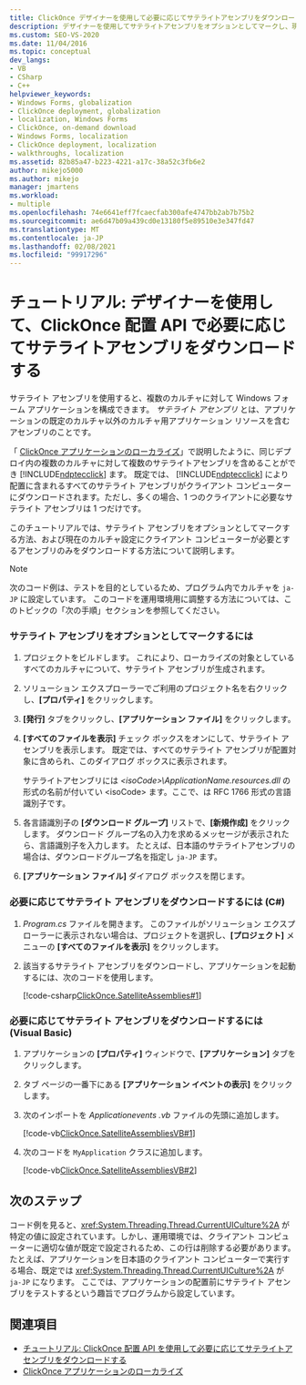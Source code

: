 ```yaml
---
title: ClickOnce デザイナーを使用して必要に応じてサテライトアセンブリをダウンロードする
description: デザイナーを使用してサテライトアセンブリをオプションとしてマークし、現在のカルチャ設定にクライアントコンピューターが必要とするアセンブリのみをダウンロードする方法について説明します。
ms.custom: SEO-VS-2020
ms.date: 11/04/2016
ms.topic: conceptual
dev_langs:
- VB
- CSharp
- C++
helpviewer_keywords:
- Windows Forms, globalization
- ClickOnce deployment, globalization
- localization, Windows Forms
- ClickOnce, on-demand download
- Windows Forms, localization
- ClickOnce deployment, localization
- walkthroughs, localization
ms.assetid: 82b85a47-b223-4221-a17c-38a52c3fb6e2
author: mikejo5000
ms.author: mikejo
manager: jmartens
ms.workload:
- multiple
ms.openlocfilehash: 74e6641eff7fcaecfab300afe4747bb2ab7b75b2
ms.sourcegitcommit: ae6d47b09a439cd0e13180f5e89510e3e347fd47
ms.translationtype: MT
ms.contentlocale: ja-JP
ms.lasthandoff: 02/08/2021
ms.locfileid: "99917296"
---
```

# <a name="walkthrough-download-satellite-assemblies-on-demand-with-the-clickonce-deployment-api-using-the-designer"></a>チュートリアル: デザイナーを使用して、ClickOnce 配置 API で必要に応じてサテライトアセンブリをダウンロードする
サテライト アセンブリを使用すると、複数のカルチャに対して Windows フォーム アプリケーションを構成できます。 *サテライト アセンブリ* とは、アプリケーションの既定のカルチャ以外のカルチャ用アプリケーション リソースを含むアセンブリのことです。

 「 [ClickOnce アプリケーションのローカライズ](../deployment/localizing-clickonce-applications.md)」で説明したように、同じデプロイ内の複数のカルチャに対して複数のサテライトアセンブリを含めることができ [!INCLUDE[ndptecclick](../deployment/includes/ndptecclick_md.md)] ます。 既定では、 [!INCLUDE[ndptecclick](../deployment/includes/ndptecclick_md.md)] により配置に含まれるすべてのサテライト アセンブリがクライアント コンピューターにダウンロードされます。ただし、多くの場合、1 つのクライアントに必要なサテライト アセンブリは 1 つだけです。

 このチュートリアルでは、サテライト アセンブリをオプションとしてマークする方法、および現在のカルチャ設定にクライアント コンピューターが必要とするアセンブリのみをダウンロードする方法について説明します。

> [!NOTE]
> 次のコード例は、テストを目的としているため、プログラム内でカルチャを `ja-JP` に設定しています。 このコードを運用環境用に調整する方法については、このトピックの「次の手順」セクションを参照してください。

### <a name="to-mark-satellite-assemblies-as-optional"></a>サテライト アセンブリをオプションとしてマークするには

1. プロジェクトをビルドします。 これにより、ローカライズの対象としているすべてのカルチャについて、サテライト アセンブリが生成されます。

2. ソリューション エクスプローラーでご利用のプロジェクト名を右クリックし、**[プロパティ]** をクリックします。

3. **[発行]** タブをクリックし、**[アプリケーション ファイル]** をクリックします。

4. **[すべてのファイルを表示]** チェック ボックスをオンにして、サテライト アセンブリを表示します。 既定では、すべてのサテライト アセンブリが配置対象に含められ、このダイアログ ボックスに表示されます。

     サテライトアセンブリには *\<isoCode>\ApplicationName.resources.dll* の形式の名前が付いてい \<isoCode> ます。ここで、は RFC 1766 形式の言語識別子です。

5. 各言語識別子の **[ダウンロード グループ]** リストで、**[新規作成]** をクリックします。 ダウンロード グループ名の入力を求めるメッセージが表示されたら、言語識別子を入力します。 たとえば、日本語のサテライトアセンブリの場合は、ダウンロードグループ名を指定し `ja-JP` ます。

6. **[アプリケーション ファイル]** ダイアログ ボックスを閉じます。

### <a name="to-download-satellite-assemblies-on-demand-in-c"></a>必要に応じてサテライト アセンブリをダウンロードするには (C\#)

1. *Program.cs* ファイルを開きます。 このファイルがソリューション エクスプローラーに表示されない場合は、プロジェクトを選択し、**[プロジェクト]** メニューの **[すべてのファイルを表示]** をクリックします。

2. 該当するサテライト アセンブリをダウンロードし、アプリケーションを起動するには、次のコードを使用します。

     [!code-csharp[ClickOnce.SatelliteAssemblies#1](../deployment/codesnippet/CSharp/walkthrough-downloading-satellite-assemblies-on-demand-with-the-clickonce-deployment-api-using-the-designer_1.cs)]

### <a name="to-download-satellite-assemblies-on-demand-in-visual-basic"></a>必要に応じてサテライト アセンブリをダウンロードするには (Visual Basic)

1. アプリケーションの **[プロパティ]** ウィンドウで、**[アプリケーション]** タブをクリックします。

2. タブ ページの一番下にある **[アプリケーション イベントの表示]** をクリックします。

3. 次のインポートを *Applicationevents .vb* ファイルの先頭に追加します。

     [!code-vb[ClickOnce.SatelliteAssembliesVB#1](../deployment/codesnippet/VisualBasic/walkthrough-downloading-satellite-assemblies-on-demand-with-the-clickonce-deployment-api-using-the-designer_2.vb)]

4. 次のコードを `MyApplication` クラスに追加します。

     [!code-vb[ClickOnce.SatelliteAssembliesVB#2](../deployment/codesnippet/VisualBasic/walkthrough-downloading-satellite-assemblies-on-demand-with-the-clickonce-deployment-api-using-the-designer_3.vb)]

## <a name="next-steps"></a>次のステップ
 コード例を見ると、<xref:System.Threading.Thread.CurrentUICulture%2A> が特定の値に設定されています。しかし、運用環境では、クライアント コンピューターに適切な値が既定で設定されるため、この行は削除する必要があります。 たとえば、アプリケーションを日本語のクライアント コンピューターで実行する場合、既定では <xref:System.Threading.Thread.CurrentUICulture%2A> が `ja-JP` になります。 ここでは、アプリケーションの配置前にサテライト アセンブリをテストするという趣旨でプログラムから設定しています。

## <a name="see-also"></a>関連項目
- [チュートリアル: ClickOnce 配置 API を使用して必要に応じてサテライトアセンブリをダウンロードする](../deployment/walkthrough-downloading-satellite-assemblies-on-demand-with-the-clickonce-deployment-api.md)
- [ClickOnce アプリケーションのローカライズ](../deployment/localizing-clickonce-applications.md)
